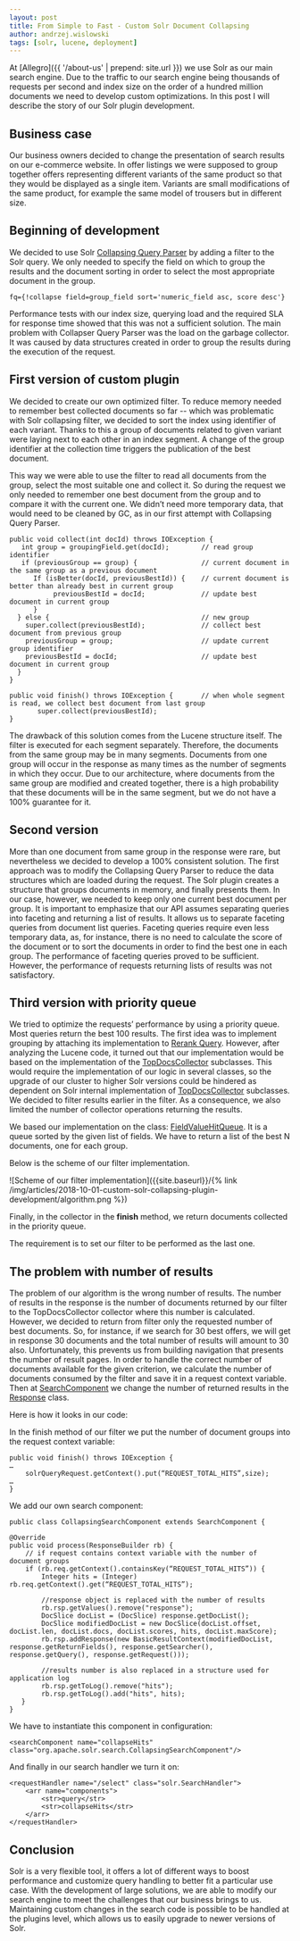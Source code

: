 ```yaml
---
layout: post
title: From Simple to Fast - Custom Solr Document Collapsing
author: andrzej.wislowski
tags: [solr, lucene, deployment]
---
```


At [Allegro]({{ '/about-us' | prepend: site.url }}) we use Solr as our main search engine. Due to the traffic to our search engine being thousands of requests
per second and index size on the order of a hundred million documents we need to develop custom optimizations. In this post I will
describe the story of our Solr plugin development.

## Business case

Our business owners decided to change the presentation of search results on our e-commerce website. In offer listings we were supposed
to group together offers representing different variants of the same product so that they would be displayed as a single item. Variants
are small modifications of the same product, for example the same model of trousers but in different size.

## Beginning of development

We decided to use Solr [Collapsing Query Parser](https://lucene.apache.org/solr/guide/7_4/collapse-and-expand-results.html)
by adding a filter to the Solr query.  We only needed to specify the field on which to group the results and the
document sorting in order to select the most appropriate document in the group.

```
fq={!collapse field=group_field sort='numeric_field asc, score desc'}
```

Performance tests with our index size, querying load and the required SLA for response time showed that this was not a sufficient
solution. The main problem with Collapser Query Parser was the load on the garbage collector. It was caused by data
structures created in order to group the results during the execution of the request.

## First version of custom plugin

We decided to create our own optimized filter. To reduce memory needed to remember best collected documents so far -- which was
problematic with Solr collapsing filter, we decided to sort the index using identifier of each variant. Thanks to this a group
of documents related to given variant were laying next to each other in an index segment. A change of the group identifier at
the collection time triggers the publication of the best document.

This way we were able to use the filter to read all documents from the group, select the most suitable one and collect it. So
during the request we only needed to remember one best document from the group and to compare it with the current one. We didn’t need
more temporary data, that would need to be cleaned by GC, as in our first attempt with Collapsing Query Parser.

```
public void collect(int docId) throws IOException {
   int group = groupingField.get(docId);        // read group identifier
   if (previousGroup == group) {                // current document in the same group as a previous document
      If (isBetter(docId, previousBestId)) {    // current document is better than already best in current group
           previousBestId = docId;              // update best document in current group
      }
  } else {                                      // new group
    super.collect(previousBestId);              // collect best document from previous group
    previousGroup = group;                      // update current group identifier
    previousBestId = docId;                     // update best document in current group
  }
}

public void finish() throws IOException {       // when whole segment is read, we collect best document from last group
       super.collect(previousBestId);
}

```

The drawback of this solution comes from the Lucene structure itself.  The filter is executed for each segment separately.
Therefore, the documents from the same group may be in many segments. Documents from one group will occur in the response as many times as
the number of segments in which they occur. Due to our architecture, where documents from the same group are modified and created
together, there is a high probability that these documents will be in the same segment, but we do not have a 100% guarantee for it.

## Second version

More than one document from same group in the response were rare, but nevertheless we decided to develop a 100% consistent solution.
The first approach was to modify the Collapsing Query Parser to reduce the data structures which are loaded during the request.
The Solr plugin creates a structure that groups documents in memory, and finally presents them. In our case, however, we needed
to keep only one current best document per group. It is important to emphasize that our API assumes separating queries into faceting
and returning a list of results. It allows us to separate faceting queries from document list queries.
Faceting queries require even less temporary data, as, for instance, there is no need to calculate the score of the document or to sort the
documents in order to find the best one in each group. The performance of faceting queries proved to be sufficient. However,
the performance of requests returning lists of results was not satisfactory.

## Third version with priority queue

We tried to optimize the requests’ performance by using a priority queue. Most queries return the best 100 results. The first idea
was to implement grouping by attaching its implementation to [Rerank Query](https://lucene.apache.org/solr/guide/7_4/query-re-ranking.html).
However, after analyzing the Lucene code, it turned out that our implementation would be based on the implementation of the
[TopDocsCollector](https://github.com/apache/lucene-solr/blob/master/lucene/core/src/java/org/apache/lucene/search/TopDocsCollector.java)
subclasses. This would require the implementation of our logic in several classes, so the upgrade of our cluster to higher Solr versions could
be hindered as dependent on Solr internal implementation of
[TopDocsCollector](https://github.com/apache/lucene-solr/blob/master/lucene/core/src/java/org/apache/lucene/search/TopDocsCollector.java) subclasses.
We decided to filter results earlier in the filter. As a consequence, we also limited the number of collector operations returning the results.

We based our implementation on the class:
[FieldValueHitQueue](https://github.com/apache/lucene-solr/blob/master/lucene/core/src/java/org/apache/lucene/search/FieldValueHitQueue.java).
It is a queue sorted by the given list of fields. We have to return a list of the best N documents, one for each group.

Below is the scheme of our filter implementation.

![Scheme of our filter implementation]({{site.baseurl}}/{% link /img/articles/2018-10-01-custom-solr-collapsing-plugin-development/algorithm.png %})

Finally, in the collector in the **finish** method, we return documents collected in the priority queue.

The requirement is to set our filter to be performed as the last one.

## The problem with number of results

The problem of our algorithm is the wrong number of results. The number of results in the response is the number of documents
returned by our filter to the TopDocsCollector collector  where this number is calculated. However, we decided to return from
filter only the requested number of best documents. So, for instance, if we search for 30 best offers, we will get in response
30 documents and the total number of results will amount to 30 also. Unfortunately, this prevents us from building navigation
that presents the number of result pages. In order to handle the correct number of documents available for the given criterion,
we calculate the number of documents consumed by the filter and save it in a request context variable. Then at
[SearchComponent](https://github.com/apache/lucene-solr/blob/master/solr/core/src/java/org/apache/solr/handler/component/SearchComponent.java)
we change the number of returned results in the
[Response](https://github.com/apache/lucene-solr/blob/master/solr/core/src/java/org/apache/solr/response/SolrQueryResponse.java) class.

Here is how it looks in our code:

In the finish method of our filter we put the number of document groups into the request context variable:

```
public void finish() throws IOException {
…
    solrQueryRequest.getContext().put(“REQUEST_TOTAL_HITS”,size);
…
}
```

We add our own search component:

```
public class CollapsingSearchComponent extends SearchComponent {

@Override
public void process(ResponseBuilder rb) {
    // if request contains context variable with the number of document groups
    if (rb.req.getContext().containsKey(“REQUEST_TOTAL_HITS”)) {
        Integer hits = (Integer) rb.req.getContext().get(“REQUEST_TOTAL_HITS”);

        //response object is replaced with the number of results
        rb.rsp.getValues().remove("response");
        DocSlice docList = (DocSlice) response.getDocList();
        DocSlice modifiedDocList = new DocSlice(docList.offset, docList.len, docList.docs, docList.scores, hits, docList.maxScore);
        rb.rsp.addResponse(new BasicResultContext(modifiedDocList, response.getReturnFields(), response.getSearcher(), response.getQuery(), response.getRequest()));

        //results number is also replaced in a structure used for application log
        rb.rsp.getToLog().remove("hits");
        rb.rsp.getToLog().add("hits", hits);
   }
}

```

We have to instantiate this component in configuration:

```
<searchComponent name="collapseHits" class="org.apache.solr.search.CollapsingSearchComponent"/>
```

And finally in our search handler we turn it on:

```
<requestHandler name="/select" class="solr.SearchHandler">
    <arr name="components">
        <str>query</str>
        <str>collapseHits</str>
    </arr>
</requestHandler>
```

## Conclusion

Solr is a very flexible tool, it offers a lot of different ways to boost performance and customize query handling to better
fit a particular use case. With the development of large solutions, we are able to modify our search engine to meet the
challenges that our business brings to us. Maintaining custom changes in the search code is possible to be handled at
the plugins level, which allows us to easily upgrade to newer versions of Solr.

